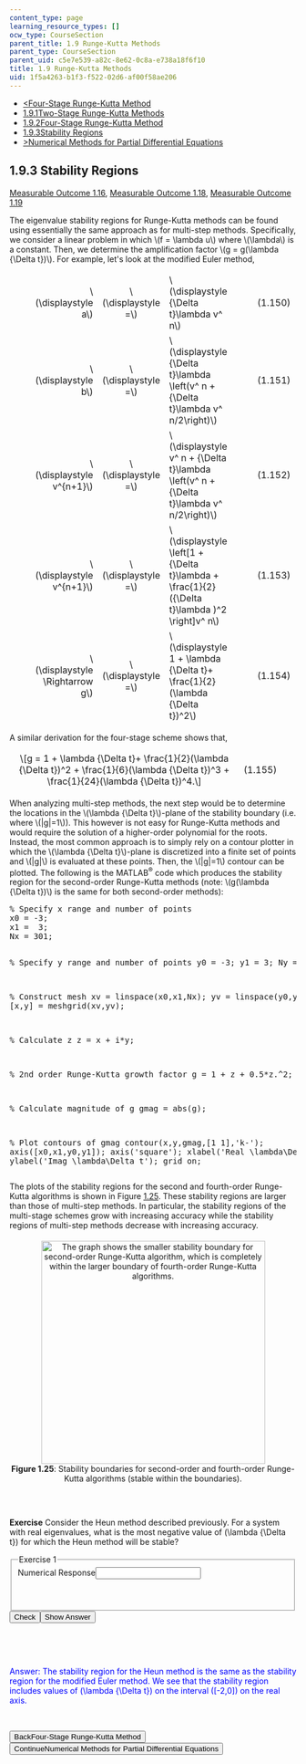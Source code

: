 ```yaml
---
content_type: page
learning_resource_types: []
ocw_type: CourseSection
parent_title: 1.9 Runge-Kutta Methods
parent_type: CourseSection
parent_uid: c5e7e539-a82c-8e62-0c8a-e738a18f6f10
title: 1.9 Runge-Kutta Methods
uid: 1f5a4263-b1f3-f522-02d6-af00f58ae206
---
```

<div class="navigation pagination"><ul> <li id="top_bck_btn"><a href="./resolveuid/d5200dfdd11c9d138626a6b253c602ff">&lt;<span>Four-Stage Runge-Kutta Method</span></a></li> <li id="flp_btn_1"><a href="./resolveuid/c5e7e539a82c8e620c8ae738a18f6f10">1.9.1<span>Two-Stage Runge-Kutta Methods</span></a></li> <li id="flp_btn_2"><a href="./resolveuid/d5200dfdd11c9d138626a6b253c602ff">1.9.2<span>Four-Stage Runge-Kutta Method</span></a></li> <li id="flp_btn_3" class="button_selected"><a href="./resolveuid/1f5a4263b1f3f52202d6af00f58ae206">1.9.3<span>Stability Regions</span></a></li> <li id="top_continue_btn"><a href="./resolveuid/125c58ac6a345a7cbba8de2d3160cb8b">&gt;<span>Numerical Methods for Partial Differential Equations</span></a></li> </ul></div> <div class="self_assessment"><h2 class="subhead">1.9.3 Stability Regions</h2> <p id="taglist"><a id="rkmulti" class="mo_link" href="./resolveuid/6018b2cc123ed80f52d919c7a1393c2e/#anchorMO116" title="MO1.16:  Describe the form of the Runge-Kutta family of multi-stage methods. ">Measurable Outcome 1.16</a>, <a id="stabilityboundry" class="mo_link" href="./resolveuid/6018b2cc123ed80f52d919c7a1393c2e/#anchorMO118" title="MO1.18:  Determine the stability boundary for a multi-step or multi-stage method applied to a linear system of ODEs. ">Measurable Outcome 1.18</a>, <a id="odeinteg" class="mo_link" href="./resolveuid/6018b2cc123ed80f52d919c7a1393c2e/#anchorMO119" title="MO1.19:  Recommend an appropriate ODE integration method based on the features of the problem being solved. ">Measurable Outcome 1.19</a></p> <text> </text> <p>The eigenvalue stability regions for Runge-Kutta methods can be found using essentially the same approach as for multi-step methods. Specifically, we consider a linear problem in which \(f = \lambda u\) where \(\lambda\) is a constant. Then, we determine the amplification factor \(g = g(\lambda {\Delta t})\). For example, let's look at the modified Euler method,</p> <table id="a0000000134" cellpadding="7" width="100%" cellspacing="0" class="eqnarray" style="table-layout:auto;border-style:hidden"> <tbody> <tr id="a0000000135"> <td style="width:40%;border-style:hidden">&nbsp;</td> <td style="vertical-align:middle;                                    text-align:right;border-style:hidden">\(\displaystyle  a\)</td> <td style="vertical-align:middle;                                    text-align:center;border-style:hidden">\(\displaystyle  =\)</td> <td style="vertical-align:middle;                                    text-align:left;border-style:hidden">\(\displaystyle  {\Delta t}\lambda v^ n\)</td> <td style="width:40%;border-style:hidden">&nbsp;</td> <td style="width:20%;border-style:hidden" class="eqnnum">(1.150)</td> </tr> <tr id="a0000000136"> <td style="width:40%;border-style:hidden">&nbsp;</td> <td style="vertical-align:middle;                                    text-align:right;border-style:hidden">\(\displaystyle b\)</td> <td style="vertical-align:middle;                                    text-align:center;border-style:hidden">\(\displaystyle  =\)</td> <td style="vertical-align:middle;                                    text-align:left;border-style:hidden">\(\displaystyle  {\Delta t}\lambda \left(v^ n + {\Delta t}\lambda v^ n/2\right)\)</td> <td style="width:40%;border-style:hidden">&nbsp;</td> <td style="width:20%;border-style:hidden" class="eqnnum">(1.151)</td> </tr> <tr id="a0000000137"> <td style="width:40%;border-style:hidden">&nbsp;</td> <td style="vertical-align:middle;                                    text-align:right;border-style:hidden">\(\displaystyle v^{n+1}\)</td> <td style="vertical-align:middle;                                    text-align:center;border-style:hidden">\(\displaystyle  =\)</td> <td style="vertical-align:middle;                                    text-align:left;border-style:hidden">\(\displaystyle  v^ n + {\Delta t}\lambda \left(v^ n + {\Delta t}\lambda v^ n/2\right)\)</td> <td style="width:40%;border-style:hidden">&nbsp;</td> <td style="width:20%;border-style:hidden" class="eqnnum">(1.152)</td> </tr> <tr id="a0000000138"> <td style="width:40%;border-style:hidden">&nbsp;</td> <td style="vertical-align:middle;                                    text-align:right;border-style:hidden">\(\displaystyle v^{n+1}\)</td> <td style="vertical-align:middle;                                    text-align:center;border-style:hidden">\(\displaystyle  =\)</td> <td style="vertical-align:middle;                                    text-align:left;border-style:hidden">\(\displaystyle  \left[1 + {\Delta t}\lambda + \frac{1}{2}({\Delta t}\lambda )^2 \right]v^ n\)</td> <td style="width:40%;border-style:hidden">&nbsp;</td> <td style="width:20%;border-style:hidden" class="eqnnum">(1.153)</td> </tr> <tr id="a0000000139"> <td style="width:40%;border-style:hidden">&nbsp;</td> <td style="vertical-align:middle;                                    text-align:right;border-style:hidden">\(\displaystyle \Rightarrow g\)</td> <td style="vertical-align:middle;                                    text-align:center;border-style:hidden">\(\displaystyle  =\)</td> <td style="vertical-align:middle;                                    text-align:left;border-style:hidden">\(\displaystyle  1 + \lambda {\Delta t}+ \frac{1}{2}(\lambda {\Delta t})^2\)</td> <td style="width:40%;border-style:hidden">&nbsp;</td> <td style="width:20%;border-style:hidden" class="eqnnum">(1.154)</td> </tr> </tbody> </table> <p>A similar derivation for the four-stage scheme shows that,</p> <table id="a0000000140" class="equation" width="100%" cellspacing="0" cellpadding="7" style="table-layout:auto;border-style:hidden"> <tbody> <tr> <td class="equation" style="width:80%;vertical-align:middle;text-align:center;border-style:hidden">\[g = 1 + \lambda {\Delta t}+ \frac{1}{2}(\lambda {\Delta t})^2 + \frac{1}{6}(\lambda {\Delta t})^3 + \frac{1}{24}(\lambda {\Delta t})^4.\]</td> <td class="eqnnum" style="width:20%;vertical-align:middle;text-align:left;border-style:hidden">(1.155)</td> </tr> </tbody> </table> <p>When analyzing multi-step methods, the next step would be to determine the locations in the \(\lambda {\Delta t}\)-plane of the stability boundary (i.e. where \(|g|=1\)). This however is not easy for Runge-Kutta methods and would require the solution of a higher-order polynomial for the roots. Instead, the most common approach is to simply rely on a contour plotter in which the \(\lambda {\Delta t}\)-plane is discretized into a finite set of points and \(|g|\) is evaluated at these points. Then, the \(|g|=1\) contour can be plotted. The following is the MATLAB<sup>&reg;</sup>  code which produces the stability region for the second-order Runge-Kutta methods (note: \(g(\lambda {\Delta t})\) is the same for both second-order methods):</p> <pre class="edx">
% Specify x range and number of points
x0 = -3;
x1 =  3;
Nx = 301;

% Specify y range and number of points
y0 = -3;
y1 =  3;
Ny = 301;

% Construct mesh
xv    = linspace(x0,x1,Nx);
yv    = linspace(y0,y1,Ny);
[x,y] = meshgrid(xv,yv);

% Calculate z
z = x + i*y;

% 2nd order Runge-Kutta growth factor
g = 1 + z + 0.5*z.^2;

% Calculate magnitude of g
gmag = abs(g);

% Plot contours of gmag
contour(x,y,gmag,[1 1],'k-');
axis([x0,x1,y0,y1]);
axis('square');
xlabel('Real \lambda\Delta t');
ylabel('Imag \lambda\Delta t');
grid on;
</pre> <p>The plots of the stability regions for the second and fourth-order Runge-Kutta algorithms is shown in Figure&nbsp;<a href="./resolveuid/1d765b08bf022be5cb59a6df42ff01bb" onclick="window.open(this.href,'16.90r','width=196,height=195','toolbar=1'); return false;">1.25</a>. These stability regions are larger than those of multi-step methods. In particular, the stability regions of the multi-stage schemes grow with increasing accuracy while the stability regions of multi-step methods decrease with increasing accuracy.</p> <div id="fig:rkstab" class="figure" style="padding-top:5px;padding-bottom:15px"><center style="border-style:hidden"> <img src="./resolveuid/1d765b08bf022be5cb59a6df42ff01bb" alt="The graph shows the smaller stability boundary for second-order Runge-Kutta algorithm, which is completely within the larger boundary of fourth-order Runge-Kutta algorithms." width="393px" height="391px" /> <div class="caption"><b>Figure 1.25</b>: <span>Stability boundaries for second-order and fourth-order Runge-Kutta algorithms (stable within the boundaries).</span></div> </center></div> <p>&nbsp;</p> <div id="Q1_div" class="problem_question"><p><b class="bfseries">Exercise</b> Consider the Heun method described previously. For a system with real eigenvalues, what is the most negative value of \(\lambda {\Delta t}\) for which the Heun method will be stable?</p> <fieldset><legend class="visually-hidden">Exercise 1</legend> <div class="choice"><label id="Q1_label"><span id="Q1_aria_status" tabindex="-1" class="visually-hidden"></span><span class="visually-hidden">Numerical Response</span><input type="text" id="Q1_input" value="" onkeypress="numericTypedOrDropDownSelected(1)" class="problem_text_input" /><input type="hidden" id="Q1_ans" value="-2.0" /><input type="hidden" id="Q1_tolerance" value="1e-1" /><span id="Q1_normal_status" class="nostatus" aria-hidden="true"></span></label></div> <p id="S1_ans" tabindex="-1" class="problem_answer">&nbsp;</p> </fieldset> <div class="action"><button id="Q1_button" onclick="checkAnswer({1: 'numerical'})" class="problem_mo_button">Check</button><button id="Q1_button_show" onclick="showHideSolution({1: 'numerical'}, 1, [1])" class="problem_mo_button">Show Answer</button></div></div> <p>&nbsp;</p> <p>&nbsp;</p> <div id="S1_div" class="problem_solution" tabindex="-1"><font color="blue">Answer: </font> <font color="blue">The stability region for the Heun method is the same as the stability region for the modified Euler method. We see that the stability region includes values of \(\lambda {\Delta t}\) on the interval \([-2,0]\) on the real axis. </font></div> <p>&nbsp;</p></div> <div class="navigation progress"><button id="bck_btn" type="button" onclick="window.location.assign('/courses/aeronautics-and-astronautics/16-90-computational-methods-in-aerospace-engineering-spring-2014/numerical-integration-of-ordinary-differential-equations/runge-kutta-methods/1690r-four-stage-runge-kutta-method');">Back<span>Four-Stage Runge-Kutta Method</span></button> <button id="continue_btn" type="button" onclick="window.location.assign('/courses/aeronautics-and-astronautics/16-90-computational-methods-in-aerospace-engineering-spring-2014/numerical-methods-for-partial-differential-equations');">Continue<span>Numerical Methods for Partial Differential Equations</span></button></div>